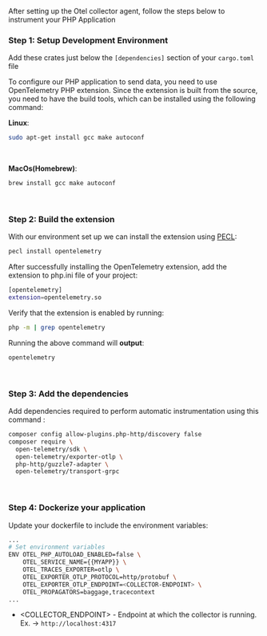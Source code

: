 &nbsp;

After setting up the Otel collector agent, follow the steps below to instrument your PHP Application

### Step 1: Setup Development Environment
Add these crates just below the `[dependencies]` section of your `cargo.toml` file

To configure our PHP application to send data, you need to use OpenTelemetry PHP extension. Since the extension is built from the source, you need to have the build tools, which can be installed using the following command:

**Linux**:
```bash
sudo apt-get install gcc make autoconf
```

&nbsp;

**MacOs(Homebrew)**:
```bash
brew install gcc make autoconf
```

&nbsp;

### Step 2: Build the extension

With our environment set up we can install the extension using [PECL](https://pecl.php.net/):

```bash
pecl install opentelemetry
```

After successfully installing the OpenTelemetry extension, add the extension to php.ini file of your project:

```bash
[opentelemetry]
extension=opentelemetry.so
```

Verify that the extension is enabled by running:

```bash
php -m | grep opentelemetry
```

Running the above command will **output**:

```bash
opentelemetry
```

&nbsp;

### Step 3: Add the dependencies

Add dependencies required to perform automatic instrumentation using this command :

```bash
composer config allow-plugins.php-http/discovery false
composer require \
  open-telemetry/sdk \
  open-telemetry/exporter-otlp \
  php-http/guzzle7-adapter \
  open-telemetry/transport-grpc
```

&nbsp;

### Step 4: Dockerize your application

Update your dockerfile to include the environment variables:

```bash
...
# Set environment variables
ENV OTEL_PHP_AUTOLOAD_ENABLED=false \
    OTEL_SERVICE_NAME={{MYAPP}} \
    OTEL_TRACES_EXPORTER=otlp \
    OTEL_EXPORTER_OTLP_PROTOCOL=http/protobuf \
    OTEL_EXPORTER_OTLP_ENDPOINT=<COLLECTOR-ENDPOINT> \
    OTEL_PROPAGATORS=baggage,tracecontext
...
```

- <COLLECTOR_ENDPOINT> - Endpoint at which the collector is running. Ex. -> `http://localhost:4317`